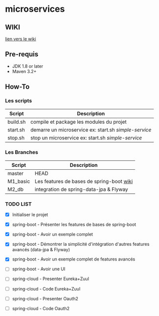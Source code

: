 # microservices

## WIKI
[lien vers le wiki](https://github.com/fanfansama/microservices/wiki)


## Pre-requis

* JDK 1.8 or later
* Maven 3.2+

## How-To 
### Les scripts

Script | Description
------------ | -------------
build.sh | compile et package les modules du projet
start.sh | demarre un microservice ex: start.sh *simple-service*
stop.sh | stop un microservice ex: start.sh *simple-service*


### Les Branches
Script | Description
------------ | -------------
master | HEAD
M1_basic | Les features de bases de spring-boot [wiki](https://github.com/fanfansama/microservices/wiki/simple)
M2_db | integration de spring-data-jpa & Flyway


### TODO LIST
- [x] Initialiser le projet
- [x] spring-boot - Présenter les features de bases de spring-boot
- [x] spring-boot - Avoir un exemple complet
- [x] spring-boot - Démontrer la simplicité d'intégration d'autres features avancés (data-jpa & Flyway)
- [x] spring-boot - Avoir un exemple complet de features avancés
- [ ] spring-boot - Avoir une UI
- [ ] spring-cloud - Presenter Eureka+Zuul
- [ ] spring-cloud - Code Eureka+Zuul
- [ ] spring-cloud - Presenter Oauth2
- [ ] spring-cloud - Code Oauth2


